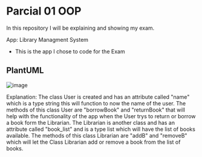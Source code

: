 # Parcial 01 OOP

In this repository I will be explaining and showing my exam.

App: Library Managment System

- This is the app I chose to code for the Exam


PlantUML
-

![image](https://user-images.githubusercontent.com/110436992/189922993-92332437-408f-472d-be0f-ab86f9e124b5.png)


Explanation: The class User is created and has an attribute called "name" which is a type string this will function to now the name of the user. The methods of this class User are "borrowBook" and "returnBook" that will help with the functionality of the app when the User trys to return or borrow a book form the Librarian. The Librarian is another class and has an attribute called "book_list" and is a type list which will have the list of books available. The methods of this class Librarian are "addB" and "removeB" which will let the Class Librarian add or remove a book from the list of books.

